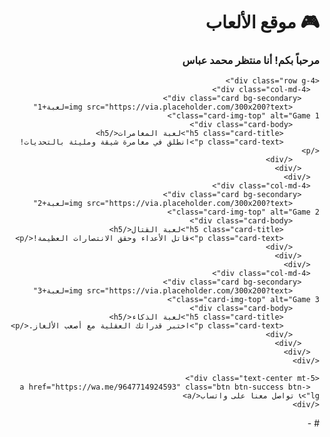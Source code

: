 <!DOCTYPE html>
<html lang="ar">
<head>
  <meta charset="UTF-8">
  <meta name="viewport" content="width=device-width, initial-scale=1">
  <title>منتظر محمد عباس | موقع الألعاب</title>
  <link href="https://cdn.jsdelivr.net/npm/bootstrap@5.3.0/dist/css/bootstrap.min.css" rel="stylesheet">
</head>
<body dir="rtl" class="bg-dark text-white">

  <div class="container py-5">
    <h1 class="text-center mb-4">🎮 موقع الألعاب</h1>
    <h3 class="text-center mb-5">مرحباً بكم! أنا منتظر محمد عباس</h3>

    <div class="row g-4">
      <div class="col-md-4">
        <div class="card bg-secondary">
          <img src="https://via.placeholder.com/300x200?text=لعبة+1" class="card-img-top" alt="Game 1">
          <div class="card-body">
            <h5 class="card-title">لعبة المغامرات</h5>
            <p class="card-text">انطلق في مغامرة شيقة ومليئة بالتحديات!</p>
          </div>
        </div>
      </div>
      <div class="col-md-4">
        <div class="card bg-secondary">
          <img src="https://via.placeholder.com/300x200?text=لعبة+2" class="card-img-top" alt="Game 2">
          <div class="card-body">
            <h5 class="card-title">لعبة القتال</h5>
            <p class="card-text">قاتل الأعداء وحقق الانتصارات العظيمة!</p>
          </div>
        </div>
      </div>
      <div class="col-md-4">
        <div class="card bg-secondary">
          <img src="https://via.placeholder.com/300x200?text=لعبة+3" class="card-img-top" alt="Game 3">
          <div class="card-body">
            <h5 class="card-title">لعبة الذكاء</h5>
            <p class="card-text">اختبر قدراتك العقلية مع أصعب الألغاز.</p>
          </div>
        </div>
      </div>
    </div>

    <div class="text-center mt-5">
      <a href="https://wa.me/9647714924593" class="btn btn-success btn-lg">📞 تواصل معنا على واتساب</a>
    </div>
  </div>

</body>
</html># -
